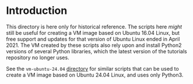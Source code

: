 
[comment]: # (SPDX-License-Identifier:  Apache-2.0)

# Introduction

This directory is here only for historical reference.  The scripts
here _might_ still be useful for creating a VM image based on Ubuntu
16.04 Linux, but free support and updates for that version of Ubuntu
Linux ended in April 2021.  The VM created by these scripts also rely
upon and install Python2 versions of several Python libraries, which
the latest version of the tutorials repository no longer uses.

See the `vm-ubuntu-24.04` [directory](../vm-ubuntu-24.04) for similar
scripts that can be used to create a VM image based on Ubuntu 24.04
Linux, and uses only Python3.
